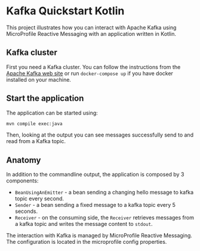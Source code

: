 Kafka Quickstart Kotlin
=======================

This project illustrates how you can interact with Apache Kafka using MicroProfile Reactive Messaging with an application written in Kotlin.

## Kafka cluster

First you need a Kafka cluster. You can follow the instructions from the [Apache Kafka web site](https://kafka.apache.org/quickstart) or run `docker-compose up` if you have docker installed on your machine.

## Start the application

The application can be started using:

```bash
mvn compile exec:java
```

Then, looking at the output you can see messages successfully send to and read from a Kafka topic.

## Anatomy

In addition to the commandline output, the application is composed by 3 components:

* `BeanUsingAnEmitter` - a bean sending a changing hello message to kafka topic every second.
* `Sender` - a bean sending a fixed message to a kafka topic every 5 seconds.
* `Receiver`  - on the consuming side, the `Receiver` retrieves messages from a kafka topic and writes the message content to `stdout`.

The interaction with Kafka is managed by MicroProfile Reactive Messaging.
The configuration is located in the microprofile config properties.
